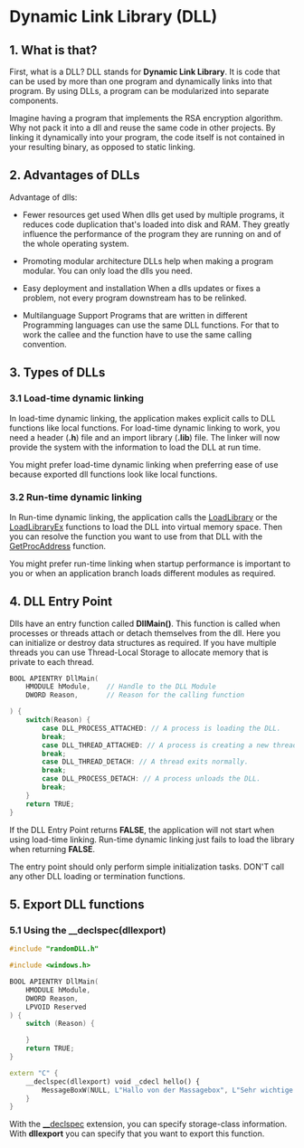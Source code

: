# Dynamic Link Library (DLL)

## 1. What is that?
First, what is a DLL?
DLL stands for **Dynamic Link Library**.
It is code that can be used by more than one program and dynamically links into that program.
By using DLLs, a program can be modularized into separate components.

Imagine having a program that implements the RSA encryption algorithm.
Why not pack it into a dll and reuse the same code in other projects.
By linking it dynamically into your program, the code itself is not contained in your resulting binary, as opposed to static linking.

## 2. Advantages of DLLs

Advantage of dlls:

- Fewer resources get used
  When dlls get used by multiple programs, it reduces code duplication that's loaded into disk and RAM.
  They greatly influence the performance of the program they are running on and of the whole operating system.

- Promoting modular architecture
  DLLs help when making a program modular. You can only load the dlls you need.

- Easy deployment and installation
  When a dlls updates or fixes a problem, not every program downstream has to be relinked.

- Multilanguage Support
  Programs that are written in different Programming languages can use the same DLL functions.
  For that to work the callee and the function have to use the same calling convention. 

## 3. Types of DLLs

### 3.1 Load-time dynamic linking
In load-time dynamic linking, the application makes explicit calls to DLL functions like local functions.
For load-time dynamic linking to work, you need a header (**.h**) file and an import library (**.lib**) file.
The linker will now provide the system with the information to load the DLL at run time.

You might prefer load-time dynamic linking when preferring ease of use because exported dll functions look like local functions.

### 3.2 Run-time dynamic linking
In Run-time dynamic linking, the application calls the [LoadLibrary](https://learn.microsoft.com/en-us/windows/win32/api/libloaderapi/nf-libloaderapi-loadlibrarya)
or the [LoadLibraryEx](https://learn.microsoft.com/en-us/windows/desktop/api/LibLoaderAPI/nf-libloaderapi-loadlibraryexa) functions to load the DLL into virtual memory space.
Then you can resolve the function you want to use from that DLL with the [GetProcAddress](https://learn.microsoft.com/en-us/windows/win32/api/libloaderapi/nf-libloaderapi-getprocaddress) 
function.

You might prefer run-time linking when startup performance is important to you or when an application branch loads different modules as required.

## 4. DLL Entry Point
Dlls have an entry function called **DllMain()**.
This function is called when processes or threads attach or detach themselves from the dll.
Here you can initialize or destroy data structures as required.
If you have multiple threads you can use Thread-Local Storage to allocate memory that is private to each thread.

```cpp
BOOL APIENTRY DllMain(
    HMODULE hModule,    // Handle to the DLL Module
    DWORD Reason,       // Reason for the calling function

) {
    switch(Reason) {
        case DLL_PROCESS_ATTACHED: // A process is loading the DLL.
        break;
        case DLL_THREAD_ATTACHED: // A process is creating a new thread.
        break;
        case DLL_THREAD_DETACH: // A thread exits normally.
        break;
        case DLL_PROCESS_DETACH: // A process unloads the DLL.
        break;
    }
    return TRUE;
}
```

If the DLL Entry Point returns **FALSE**, the application will not start when using load-time linking.
Run-time dynamic linking just fails to load the library when returning **FALSE**.

The entry point should only perform simple initialization tasks. DON'T call any other DLL loading or termination functions.

## 5. Export DLL functions

### 5.1 Using the __declspec(dllexport)

```cpp
#include "randomDLL.h"

#include <windows.h>

BOOL APIENTRY DllMain(
	HMODULE hModule,
	DWORD Reason,
	LPVOID Reserved
) {
	switch (Reason) {

	}
	return TRUE;
}

extern "C" {
	__declspec(dllexport) void _cdecl hello() {
		MessageBoxW(NULL, L"Hallo von der Massagebox", L"Sehr wichtige ansage", MB_OK);
	}
}
```

With the [\_\_declspec](https://learn.microsoft.com/en-us/cpp/cpp/declspec?view=msvc-170) extension, you can specify storage-class information.
With **dllexport** you can specify that you want to export this function.
